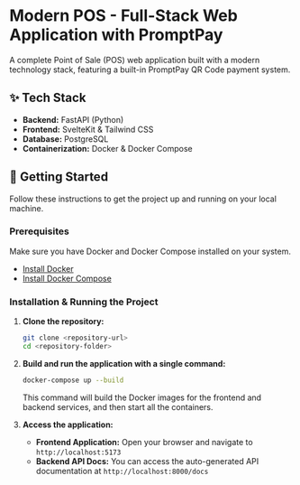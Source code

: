 # Modern POS - Full-Stack Web Application with PromptPay

A complete Point of Sale (POS) web application built with a modern technology stack, featuring a built-in PromptPay QR Code payment system.

## ✨ Tech Stack

*   **Backend:** FastAPI (Python)
*   **Frontend:** SvelteKit & Tailwind CSS
*   **Database:** PostgreSQL
*   **Containerization:** Docker & Docker Compose

## 🚀 Getting Started

Follow these instructions to get the project up and running on your local machine.

### Prerequisites

Make sure you have Docker and Docker Compose installed on your system.

*   [Install Docker](https://docs.docker.com/get-docker/)
*   [Install Docker Compose](https://docs.docker.com/compose/install/)

### Installation & Running the Project

1.  **Clone the repository:**
    ```bash
    git clone <repository-url>
    cd <repository-folder>
    ```

2.  **Build and run the application with a single command:**
    ```bash
    docker-compose up --build
    ```
    This command will build the Docker images for the frontend and backend services, and then start all the containers.

3.  **Access the application:**
    *   **Frontend Application:** Open your browser and navigate to `http://localhost:5173`
    *   **Backend API Docs:** You can access the auto-generated API documentation at `http://localhost:8000/docs`
